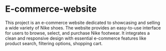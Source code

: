 # E-commerce-website
This project is an e-commerce website dedicated to showcasing and selling a wide variety of Nike shoes. The website provides an easy-to-use interface for users to browse, select, and purchase Nike footwear. It integrates a clean and responsive design with essential e-commerce features like product search, filtering options, shopping cart.
